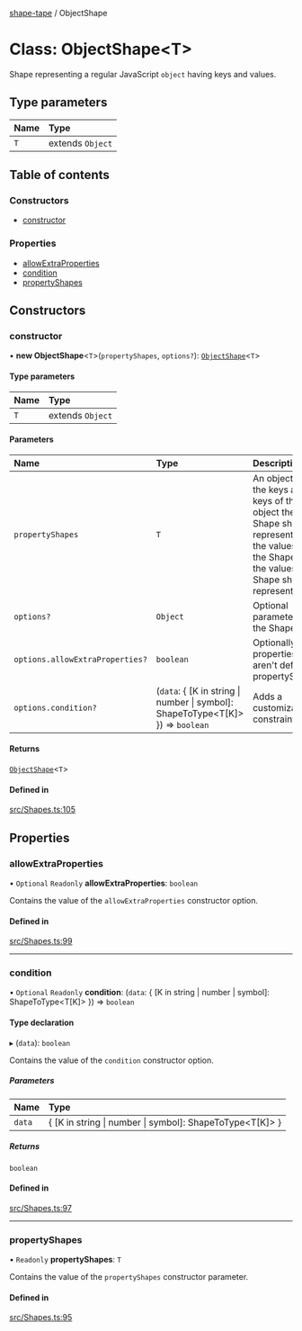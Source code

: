[shape-tape](../index.md) / ObjectShape

# Class: ObjectShape\<T\>

Shape representing a regular JavaScript `object` having keys and values.

## Type parameters

| Name | Type |
| :------ | :------ |
| `T` | extends `Object` |

## Table of contents

### Constructors

- [constructor](ObjectShape.md#constructor)

### Properties

- [allowExtraProperties](ObjectShape.md#allowextraproperties)
- [condition](ObjectShape.md#condition)
- [propertyShapes](ObjectShape.md#propertyshapes)

## Constructors

### constructor

• **new ObjectShape**\<`T`\>(`propertyShapes`, `options?`): [`ObjectShape`](ObjectShape.md)\<`T`\>

#### Type parameters

| Name | Type |
| :------ | :------ |
| `T` | extends `Object` |

#### Parameters

| Name | Type | Description |
| :------ | :------ | :------ |
| `propertyShapes` | `T` | An object where the keys are the keys of the object the Shape should represent, and the values are the Shapes of the values the Shape should represent. |
| `options?` | `Object` | Optional parameters for the Shape. |
| `options.allowExtraProperties?` | `boolean` | Optionally allow properties that aren't defined in propertyShapes. |
| `options.condition?` | (`data`: \{ [K in string \| number \| symbol]: ShapeToType\<T[K]\> }) => `boolean` | Adds a customizable constraint. |

#### Returns

[`ObjectShape`](ObjectShape.md)\<`T`\>

#### Defined in

[src/Shapes.ts:105](https://github.com/paulbarmstrong/shape-tape/blob/main/src/Shapes.ts#L105)

## Properties

### allowExtraProperties

• `Optional` `Readonly` **allowExtraProperties**: `boolean`

Contains the value of the `allowExtraProperties` constructor option.

#### Defined in

[src/Shapes.ts:99](https://github.com/paulbarmstrong/shape-tape/blob/main/src/Shapes.ts#L99)

___

### condition

• `Optional` `Readonly` **condition**: (`data`: \{ [K in string \| number \| symbol]: ShapeToType\<T[K]\> }) => `boolean`

#### Type declaration

▸ (`data`): `boolean`

Contains the value of the `condition` constructor option.

##### Parameters

| Name | Type |
| :------ | :------ |
| `data` | \{ [K in string \| number \| symbol]: ShapeToType\<T[K]\> } |

##### Returns

`boolean`

#### Defined in

[src/Shapes.ts:97](https://github.com/paulbarmstrong/shape-tape/blob/main/src/Shapes.ts#L97)

___

### propertyShapes

• `Readonly` **propertyShapes**: `T`

Contains the value of the `propertyShapes` constructor parameter.

#### Defined in

[src/Shapes.ts:95](https://github.com/paulbarmstrong/shape-tape/blob/main/src/Shapes.ts#L95)
